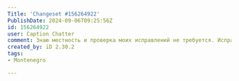 ```yaml
---
Title: 'Changeset #156264922'
PublishDate: 2024-09-06T09:25:56Z
id: 156264922
user: Caption Chatter
comment: Знаю местность и проверка моих исправлений не требуется. Исправление и добавление пешеходной дорожки до пляжа Пржно, установка точки Мусорный бак и добавление служебной дороги.
created_by: iD 2.30.2
tags:
- Montenegro

---
```

